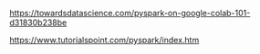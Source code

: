 https://towardsdatascience.com/pyspark-on-google-colab-101-d31830b238be

https://www.tutorialspoint.com/pyspark/index.htm